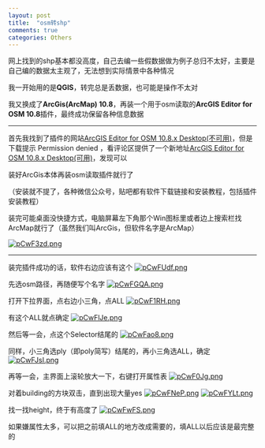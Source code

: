 ```yaml
---
layout: post
title:  "osm转shp"
comments: true
categories: Others
---
```


网上找到的shp基本都没高度，自己去编一些假数据做为例子总归不太好，主要是自己编的数据太主观了，无法想到实际情景中各种情况

我一开始用的是**QGIS**，转完总是丢数据，也可能是操作不太对

我又换成了**ArcGis(ArcMap) 10.8**，再装一个用于osm读取的**ArcGIS Editor for OSM 10.8**插件，最终成功保留各种信息数据
  
---
  
首先我找到了插件的网站[ArcGIS Editor for OSM 10.8.x Desktop(不可用)](https://www.arcgis.com/home/item.html?id=2f58a77a65c546149dd1ea425a680ad3)，但是下载提示 Permission denied ，看评论区提供了一个新地址[ArcGIS Editor for OSM 10.8.x Desktop(可用)](https://www.arcgis.com/home/item.html?id=d3a986e2d2d94b958e879955b3f6b66f)，发现可以

装好ArcGis本体再装osm读取插件就行了

（安装就不提了，各种微信公众号，贴吧都有软件下载链接和安装教程，包括插件安装教程）

装完可能桌面没快捷方式，电脑屏幕左下角那个Win图标里或者边上搜索栏找ArcMap就行了（虽然我们叫ArcGis，但软件名字是ArcMap）

[![pCwF3zd.png](https://s1.ax1x.com/2023/06/28/pCwF3zd.png)](https://imgse.com/i/pCwF3zd)

---

装完插件成功的话，软件右边应该有这个
[![pCwFUdf.png](https://s1.ax1x.com/2023/06/28/pCwFUdf.png)](https://imgse.com/i/pCwFUdf)

先选osm路径，再随便写个名字
[![pCwFGQA.png](https://s1.ax1x.com/2023/06/28/pCwFGQA.png)](https://imgse.com/i/pCwFGQA)

打开下拉界面，点右边小三角，点ALL
[![pCwF1RH.png](https://s1.ax1x.com/2023/06/28/pCwF1RH.png)](https://imgse.com/i/pCwF1RH)

有这个ALL就点确定
[![pCwFlJe.png](https://s1.ax1x.com/2023/06/28/pCwFlJe.png)](https://imgse.com/i/pCwFlJe)

然后等一会，点这个Selector结尾的
[![pCwFao8.png](https://s1.ax1x.com/2023/06/28/pCwFao8.png)](https://imgse.com/i/pCwFao8)

同样，小三角选ply（即poly简写）结尾的，再小三角选ALL，确定
[![pCwFJsI.png](https://s1.ax1x.com/2023/06/28/pCwFJsI.png)](https://imgse.com/i/pCwFJsI)

再等一会，主界面上滚轮放大一下，右键打开属性表
[![pCwF0Jg.png](https://s1.ax1x.com/2023/06/28/pCwF0Jg.png)](https://imgse.com/i/pCwF0Jg)

对着building的方块双击，直到出现大量yes
[![pCwFNeP.png](https://s1.ax1x.com/2023/06/28/pCwFNeP.png)](https://imgse.com/i/pCwFNeP)
[![pCwFYLt.png](https://s1.ax1x.com/2023/06/28/pCwFYLt.png)](https://imgse.com/i/pCwFYLt)

找一找height，终于有高度了
[![pCwFwFS.png](https://s1.ax1x.com/2023/06/28/pCwFwFS.png)](https://imgse.com/i/pCwFwFS)

如果嫌属性太多，可以把之前填ALL的地方改成需要的，填ALL以后应该是最完整的